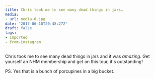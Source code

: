 ```yaml
---
title: Chris took me to see many dead things in jars…
media:
- url: media-0.jpg
date: "2017-06-10T20:48:27Z"
draft: false
tags:
- imported
- from-instagram
---
```

Chris took me to see many dead things in jars and it was *amazing*. Get yourself an NHM membership and get on this tour, it's outstanding!



PS. Yes that is a bunch of porcupines in a big bucket.
